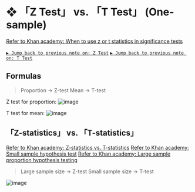 #  ❖ 「Z Test」 vs. 「T Test」 (One-sample)

[Refer to Khan academy: When to use z or t statistics in significance tests](https://www.khanacademy.org/math/statistics-probability/significance-tests-one-sample/modal/v/when-to-use-z-or-t-statistics-in-significance-tests)

[`▶ Jump back to previous note on: Z Test`](https://github.com/solomonxie/solomonxie.github.io/issues/50#issuecomment-420189772)
[`▶ Jump back to previous note on: T Test`](https://github.com/solomonxie/solomonxie.github.io/issues/50#issuecomment-420521963)

## Formulas

> Proportion -> Z-test
   Mean -> T-test

Z test for proportion:
![image](https://user-images.githubusercontent.com/14041622/45408926-514fb180-b6a0-11e8-8174-1a360944483c.png)

T test for mean:
![image](https://user-images.githubusercontent.com/14041622/45405555-eef1b380-b695-11e8-8bbb-0369788dfa02.png)


## 「Z-statistics」 vs. 「T-statistics」

[Refer to Khan academy: Z-statistics vs. T-statistics](https://www.khanacademy.org/math/statistics-probability/significance-tests-one-sample/modal/v/z-statistics-vs-t-statistics)
[Refer to Khan academy: Small sample hypothesis test](https://www.khanacademy.org/math/statistics-probability/significance-tests-one-sample/modal/v/small-sample-hypothesis-test)
[Refer to Khan academy: Large sample proportion hypothesis testing](https://www.khanacademy.org/math/statistics-probability/significance-tests-one-sample/modal/v/large-sample-proportion-hypothesis-testing)

> Large sample size -> Z-test
   Small sample size -> T-test

![image](https://user-images.githubusercontent.com/14041622/45409704-81984f80-b6a2-11e8-8a32-1a977ba07dd3.png)
